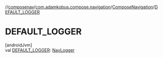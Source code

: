 //[composenav](../../../index.md)/[com.adamkobus.compose.navigation](../index.md)/[ComposeNavigation](index.md)/[DEFAULT_LOGGER](-d-e-f-a-u-l-t_-l-o-g-g-e-r.md)

# DEFAULT_LOGGER

[androidJvm]\
val [DEFAULT_LOGGER](-d-e-f-a-u-l-t_-l-o-g-g-e-r.md): [NavLogger](../../com.adamkobus.compose.navigation.logger/-nav-logger/index.md)
